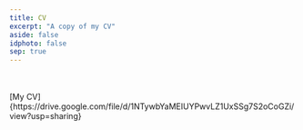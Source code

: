 ```yaml
---
title: CV
excerpt: "A copy of my CV"
aside: false
idphoto: false
sep: true
---
```


<br/>
<br/>
[My CV] {https://drive.google.com/file/d/1NTywbYaMEIUYPwvLZ1UxSSg7S2oCoGZi/view?usp=sharing}
